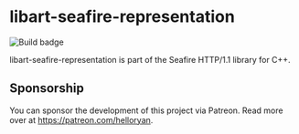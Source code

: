 # libart-seafire-representation

![Build badge](https://code.helloryan.se/art/libart-seafire-representation/actions/workflows/on-push.yaml/badge.svg)

libart-seafire-representation is part of the Seafire HTTP/1.1 library for C++.

## Sponsorship

You can sponsor the development of this project via Patreon. Read more
over at https://patreon.com/helloryan.
